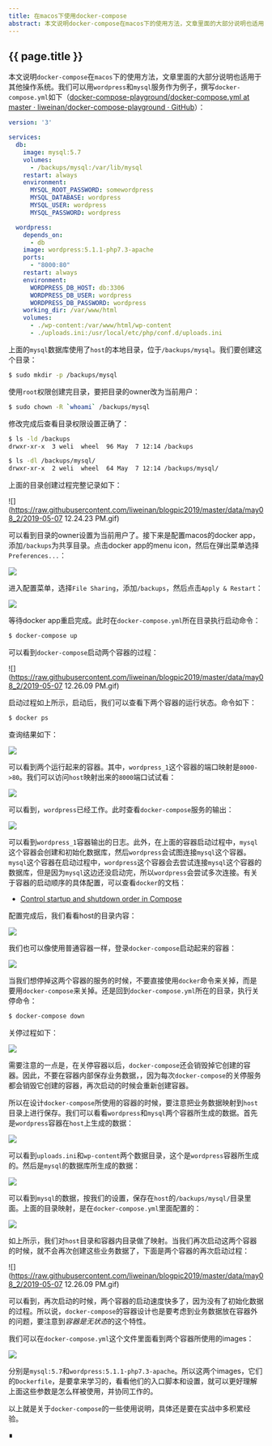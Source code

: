 ```yaml
---
title: 在macos下使用docker-compose
abstract: 本文说明docker-compose在macos下的使用方法，文章里面的大部分说明也适用于其他操作系统。
---
```


## {{ page.title }}

本文说明`docker-compose`在`macos`下的使用方法，文章里面的大部分说明也适用于其他操作系统。我们可以用`wordpress`和`mysql`服务作为例子，撰写`docker-compose.yml`如下（[docker-compose-playground/docker-compose.yml at master · liweinan/docker-compose-playground · GitHub](https://github.com/liweinan/docker-compose-playground/blob/master/docker-compose.yml)）：

```yaml
version: '3'

services:
  db:
    image: mysql:5.7
    volumes:
      - /backups/mysql:/var/lib/mysql
    restart: always
    environment:
      MYSQL_ROOT_PASSWORD: somewordpress
      MYSQL_DATABASE: wordpress
      MYSQL_USER: wordpress
      MYSQL_PASSWORD: wordpress

  wordpress:
    depends_on:
      - db
    image: wordpress:5.1.1-php7.3-apache
    ports:
      - "8000:80"
    restart: always
    environment:
      WORDPRESS_DB_HOST: db:3306
      WORDPRESS_DB_USER: wordpress
      WORDPRESS_DB_PASSWORD: wordpress
    working_dir: /var/www/html
    volumes:
      - ./wp-content:/var/www/html/wp-content
      - ./uploads.ini:/usr/local/etc/php/conf.d/uploads.ini
```

上面的`mysql`数据库使用了`host`的本地目录，位于`/backups/mysql`。我们要创建这个目录：

```bash
$ sudo mkdir -p /backups/mysql
```

使用`root`权限创建完目录，要把目录的owner改为当前用户：

```bash
$ sudo chown -R `whoami` /backups/mysql
```

修改完成后查看目录权限设置正确了：

```bash
$ ls -ld /backups
drwxr-xr-x  3 weli  wheel  96 May  7 12:14 /backups
```

```bash
$ ls -dl /backups/mysql/
drwxr-xr-x  2 weli  wheel  64 May  7 12:14 /backups/mysql/
```

上面的目录创建过程完整记录如下：

![](https://raw.githubusercontent.com/liweinan/blogpic2019/master/data/may08_2/2019-05-07 12.24.23 PM.gif)

可以看到目录的owner设置为当前用户了。接下来是配置macos的docker app，添加`/backups`为共享目录。点击docker app的menu icon，然后在弹出菜单选择`Preferences...`：

![](https://raw.githubusercontent.com/liweinan/blogpic2019/master/data/may08_2/797FCDD8-2CF1-4B7A-AC2A-B2C14C8CD6C2.png)

进入配置菜单，选择`File Sharing`，添加`/backups`，然后点击`Apply & Restart`：

![](https://raw.githubusercontent.com/liweinan/blogpic2019/master/data/may08_2/60104DD4-3C64-4EE2-8BFC-061BBC08B1C5.png)

等待docker app重启完成。此时在`docker-compose.yml`所在目录执行启动命令：

```bash
$ docker-compose up
```

可以看到`docker-compose`启动两个容器的过程：

![](https://raw.githubusercontent.com/liweinan/blogpic2019/master/data/may08_2/2019-05-07 12.26.09 PM.gif)

启动过程如上所示，启动后，我们可以查看下两个容器的运行状态。命令如下：

```bash
$ docker ps
```

查询结果如下：

![](https://raw.githubusercontent.com/liweinan/blogpic2019/master/data/may08_2/89CA3E21-B585-4C7C-B828-1771E2FE462F.png)

可以看到两个运行起来的容器。其中，`wordpress_1`这个容器的端口映射是`8000->80`。我们可以访问`host`映射出来的`8000`端口试试看：

![](https://raw.githubusercontent.com/liweinan/blogpic2019/master/data/may08_2/A1FBA936-9786-4372-B236-7DD817DF1A27.png)

可以看到，`wordpress`已经工作。此时查看`docker-compose`服务的输出：

![](https://raw.githubusercontent.com/liweinan/blogpic2019/master/data/may08_2/6BBF2438-EE41-4E6E-9E3E-BB0B1D7A3ACD.png)

可以看到`wordpress_1`容器输出的日志。此外，在上面的容器启动过程中，`mysql`这个容器会创建和初始化数据库，然后`wordpress`会试图连接`mysql`这个容器。`mysql`这个容器在启动过程中，`wordpress`这个容器会去尝试连接`mysql`这个容器的数据库，但是因为`mysql`这边还没启动完，所以`wordpress`会尝试多次连接。有关于容器的启动顺序的具体配置，可以查看`docker`的文档：

* [Control startup and shutdown order in Compose](https://docs.docker.com/compose/startup-order/)

配置完成后，我们看看host的目录内容：

![](https://raw.githubusercontent.com/liweinan/blogpic2019/master/data/may08_2/8F56A1F9-4389-4694-87D4-2E05058E9EFF.png)

我们也可以像使用普通容器一样，登录`docker-compose`启动起来的容器：

![](https://raw.githubusercontent.com/liweinan/blogpic2019/master/data/may08_2/68B408EF-D118-4F48-B03F-0EC8CBB0B1AC.png)

当我们想停掉这两个容器的服务的时候，不要直接使用`docker`命令来关掉，而是要用`docker-compose`来关掉。还是回到`docker-compose.yml`所在的目录，执行关停命令：

```bash
$ docker-compose down
```

关停过程如下：

![](https://raw.githubusercontent.com/liweinan/blogpic2019/master/data/may08_2/2702441F-8128-4B5E-B214-690B302B757D.png)

需要注意的一点是，在关停容器以后，`docker-compose`还会销毁掉它创建的容器。因此，不要在容器内部保存业务数据，，因为每次`docker-compose`的关停服务都会销毁它创建的容器，再次启动的时候会重新创建容器。

所以在设计`docker-compose`所使用的容器的时候，要注意把业务数据映射到`host`目录上进行保存。我们可以看看`wordpress`和`mysql`两个容器所生成的数据。首先是`wordpress`容器在`host`上生成的数据：

![](https://raw.githubusercontent.com/liweinan/blogpic2019/master/data/may08_2/D4846E1C-494B-420B-8AC4-335C07792DE6.png)

可以看到`uploads.ini`和`wp-content`两个数据目录，这个是`wordpress`容器所生成的。然后是`mysql`的数据库所生成的数据：

![](https://raw.githubusercontent.com/liweinan/blogpic2019/master/data/may08_2/446D267E-9577-42C9-998A-3B5FDEFC068B.png)

可以看到`mysql`的数据，按我们的设置，保存在`host`的`/backups/mysql/`目录里面。上面的目录映射，是在`docker-compose.yml`里面配置的：

![](https://raw.githubusercontent.com/liweinan/blogpic2019/master/data/may08_2/6C402A78-3370-4C5F-ACC9-479AA75E5312.png)

如上所示，我们对`host`目录和容器内目录做了映射。当我们再次启动这两个容器的时候，就不会再次创建这些业务数据了，下面是两个容器的再次启动过程：

![](https://raw.githubusercontent.com/liweinan/blogpic2019/master/data/may08_2/2019-05-07 12.26.09 PM.gif)

可以看到，再次启动的时候，两个容器的启动速度快多了，因为没有了初始化数据的过程。所以说，`docker-compose`的容器设计也是要考虑到业务数据放在容器外的问题，要注意到*容器是无状态*的这个特性。

我们可以在`docker-compose.yml`这个文件里面看到两个容器所使用的images：

![](https://raw.githubusercontent.com/liweinan/blogpic2019/master/data/may08_2/7730B5FF-1C77-47B4-949F-EE44541534D7.png)

分别是`mysql:5.7`和`wordpress:5.1.1-php7.3-apache`。所以这两个images，它们的`Dockerfile`，是要拿来学习的，看看他们的入口脚本和设置，就可以更好理解上面这些参数是怎么样被使用，并协同工作的。

以上就是关于`docker-compose`的一些使用说明，具体还是要在实战中多积累经验。

∎
